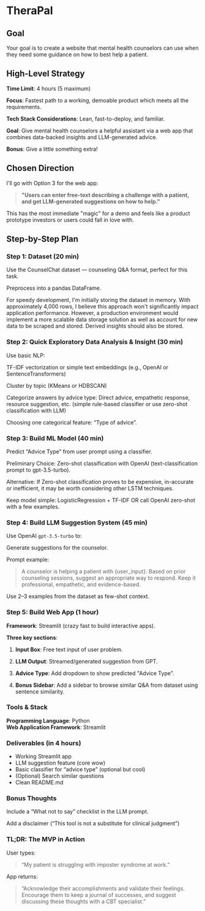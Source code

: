 # TheraPal

## Goal 

Your goal is to create a website that mental health counselors can use when they need some guidance on how to best help a patient.

## High-Level Strategy
__Time Limit__: 4 hours (5 maximum)

__Focus__: Fastest path to a working, demoable product which meets all the requirements.

__Tech Stack Considerations__: Lean, fast-to-deploy, and familiar.

__Goal__: Give mental health counselors a helpful assistant via a web app that combines data-backed insights and LLM-generated advice.

__Bonus__: Give a little something extra! 

## Chosen Direction
I'll go with Option 3 for the web app:  
>__"Users can enter free-text describing a challenge with a patient, and get LLM-generated suggestions on how to help."__

This has the most immediate "magic" for a demo and feels like a product prototype investors or users could fall in love with.

## Step-by-Step Plan
### Step 1: Dataset (20 min)
Use the CounselChat dataset — counseling Q&A format, perfect for this task. 

Preprocess into a pandas DataFrame. 

For speedy development, I'm initially storing the dataset in memory. With approximately 4,000 rows, I believe this approach won't significantly impact application performance. However, a production environment would implement a more scalable data storage solution as well as account for new data to be scraped and stored. Derived insights should also be stored. 

### Step 2: Quick Exploratory Data Analysis & Insight (30 min)
Use basic NLP:

TF-IDF vectorization or simple text embeddings (e.g., OpenAI or SentenceTransformers)

Cluster by topic (KMeans or HDBSCAN)

Categorize answers by advice type: Direct advice, empathetic response, resource suggestion, etc. (simple rule-based classifier or use zero-shot classification with LLM)

Choosing one categorical feature: “Type of advice”.

### Step 3: Build ML Model (40 min)
Predict “Advice Type” from user prompt using a classifier.

Preliminary Choice: Zero-shot classification with OpenAI (text-classification prompt to gpt-3.5-turbo).

Alternative: If Zero-shot classification proves to be expensive, in-accurate or inefficient, it may be worth considering other LSTM techniques. 

Keep model simple: LogisticRegression + TF-IDF OR call OpenAI zero-shot with a few examples.

### Step 4: Build LLM Suggestion System (45 min)
Use OpenAI `gpt-3.5-turbo` to:

Generate suggestions for the counselor.

Prompt example:

> A counselor is helping a patient with {user_input}.
Based on prior counseling sessions, suggest an appropriate way to respond.
Keep it professional, empathetic, and evidence-based.

Use 2–3 examples from the dataset as few-shot context.

### Step 5: Build Web App (1 hour)
__Framework__: Streamlit (crazy fast to build interactive apps).

__Three key sections__:

1. __Input Box__: Free text input of user problem.

2. __LLM Output__: Streamed/generated suggestion from GPT.

3. __Advice Type__: Add dropdown to show predicted "Advice Type".

4. __Bonus Sidebar__: Add a sidebar to browse similar Q&A from dataset using sentence similarity.

### Tools & Stack

__Programming Language__: Python  
__Web Application Framework__: Streamlit


### Deliverables (in 4 hours)
- Working Streamlit app
- LLM suggestion feature (core wow)
- Basic classifier for “advice type” (optional but cool)
- (Optional) Search similar questions
- Clean README.md

### Bonus Thoughts

Include a “What not to say” checklist in the LLM prompt.

Add a disclaimer (“This tool is not a substitute for clinical judgment”)

### TL;DR: The MVP in Action
User types: 

>“My patient is struggling with imposter syndrome at work.”

App returns:

>“Acknowledge their accomplishments and validate their feelings. Encourage them to keep a journal of successes, and suggest discussing these thoughts with a CBT specialist.”




